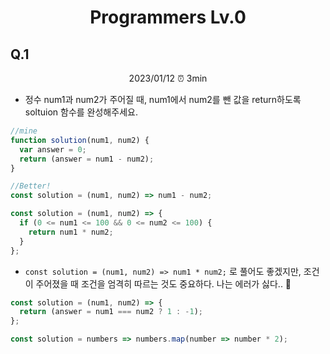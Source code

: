 # <p align="center"> Programmers Lv.0

## Q.1

<p align="center"> 2023/01/12 ⏰ 3min

- 정수 num1과 num2가 주어질 때, num1에서 num2를 뺀 값을 return하도록 soltuion 함수를 완성해주세요.

```jsx
//mine
function solution(num1, num2) {
  var answer = 0;
  return (answer = num1 - num2);
}
```

```jsx
//Better!
const solution = (num1, num2) => num1 - num2;
```

```jsx
const solution = (num1, num2) => {
  if (0 <= num1 <= 100 && 0 <= num2 <= 100) {
    return num1 * num2;
  }
};
```

- `const solution = (num1, num2) => num1 * num2;` 로 풀어도 좋겠지만, 조건이 주어졌을 때 조건을 엄격히 따르는 것도 중요하다. 나는 에러가 싫다.. 🫡

```jsx
const solution = (num1, num2) => {
  return (answer = num1 === num2 ? 1 : -1);
};
```

```jsx
const solution = numbers => numbers.map(number => number * 2);
```
